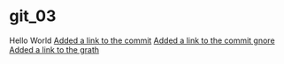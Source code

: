 # git_03
Hello World
[Added a link to the commit](https://github.com/ShtukaSC/git_03/commit/fa6b88711b6501af307a80eaccda4dcb5ec349db)
[Added a link to the commit gnore](https://github.com/ShtukaSC/git_03/blob/main/.gitignore)
[Added a link to the grath](https://github.com/ShtukaSC/git_03/network)

